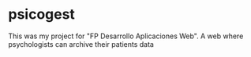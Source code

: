 # psicogest
This was my project for "FP Desarrollo Aplicaciones Web". A web where psychologists can archive their patients data
